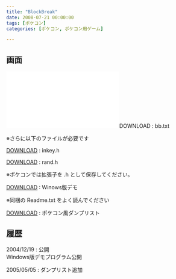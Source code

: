```yaml
---
title: "BlockBreak"
date: 2008-07-21 00:00:00
tags: [ポケコン]
categories: [ポケコン, ポケコン用ゲーム]

---
```


## 画面

![][1]DOWNLOAD</a> : bb.txt
	  
※さらに以下のファイルが必要です
  


 [1]: /files/bb.txt "bb.txt"

[DOWNLOAD][2] : inkey.h
	  
[DOWNLOAD][3] : rand.h
	  
※ポケコンでは拡張子を .h として保存してください。
  


 [2]: /files/inkey.h "inkey.h"
 [3]: /files/rand.h "rand.h"

[DOWNLOAD][4] : Winows版デモ
	  
<span>※同梱の Readme.txt をよく読んでください
</span> 

 [4]: /files/bb.zip "bb.zip(Winows版デモ)"

[DOWNLOAD][5] : ポケコン風ダンプリスト
  


 [5]: /files/bb_.txt "bb_.txt"

## 履歴

2004/12/19
: 公開<br />Windows版デモプログラム公開

2005/05/05
: ダンプリスト追加
